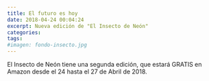 ```yaml
---
title: El futuro es hoy
date: 2018-04-24 00:04:24
excerpt: Nueva edición de "El Insecto de Neón"
categories:
tags:
#imagen: fondo-insecto.jpg
---
```


El Insecto de Neón tiene una segunda edición, que estará GRATIS en Amazon desde el 24 hasta el 27 de Abril de 2018.

